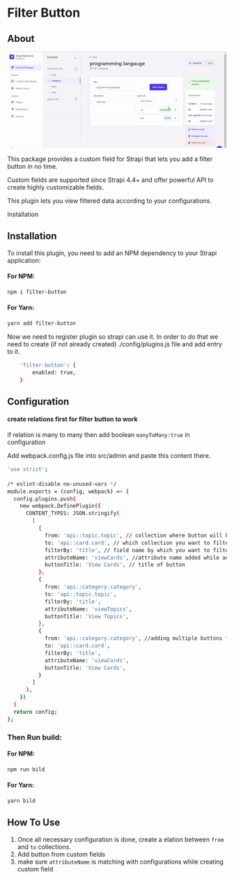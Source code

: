 
# Filter Button

## About

![App Screenshot](./assets/demo.gif)

This package provides a custom field for Strapi that lets you add a filter button in no time.

Custom fields are supported since Strapi 4.4+ and offer powerful API to create highly customizable fields.

This plugin lets you view filtered data according to your configurations.


Installation

## Installation

To install this plugin, you need to add an NPM dependency to your Strapi application:
#### For NPM:
```bash
npm i filter-button
```
#### For Yarn:
```bash
yarn add filter-button
```

Now we need to register plugin so strapi can use it. In order to do that we need to create (if not already created) ./config/plugins.js file and add entry to it.
```bash
    'filter-button': {
        enabled: true,
    }
```

## Configuration 
#### create relations first for filter button to work
if relation is many to many then add boolean ```manyToMany:true``` in configuration

Add webpack.config.js file into src/admin and paste this content there.


```bash
'use strict';

/* eslint-disable no-unused-vars */
module.exports = (config, webpack) => {
  config.plugins.push(
    new webpack.DefinePlugin({
      CONTENT_TYPES: JSON.stringify(
        [
          {
            from: 'api::topic.topic', // collection where button will be added
            to: 'api::card.card', // which collection you want to filter
            filterBy: 'title', // field name by which you want to filter
            attributeName: 'viewCards', //attribute name added while adding button
            buttonTitle: 'View Cards', // title of button
          },
          {
            from: 'api::category.category',
            to: 'api::topic.topic',
            filterBy: 'title',
            attributeName: 'viewTopics',
            buttonTitle: 'View Topics',
          },
          {
            from: 'api::category.category', //adding multiple buttons for same collection
            to: 'api::card.card',
            filterBy: 'title',
            attributeName: 'viewCards',
            buttonTitle: 'View Cards',
          }
        ]
      ),
    })
  )
  return config;
};

```

### Then Run build: 
#### For NPM:
```bash
npm run bild
```
#### For Yarn:
```bash
yarn bild
```
## How To Use

1. Once all necessary configuration is done, create a elation between ```from``` and ```to``` collections.
2. Add button from custom fields
3. make sure ```attributeName``` is matching with configurations while creating custom field
